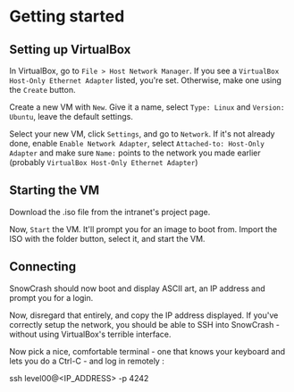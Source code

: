 # Getting started

## Setting up VirtualBox

In VirtualBox, go to `File > Host Network Manager`. If you see a `VirtualBox Host-Only Ethernet Adapter` listed, you're set. Otherwise, make one using the `Create` button.

Create a new VM with `New`. Give it a name, select `Type: Linux` and `Version: Ubuntu`, leave the default settings.

Select your new VM, click `Settings`, and go to `Network`. If it's not already done, enable `Enable Network Adapter`, select `Attached-to: Host-Only Adapter` and make sure `Name:` points to the network you made earlier (probably `VirtualBox Host-Only Ethernet Adapter`)

## Starting the VM

Download the .iso file from the intranet's project page.

Now, `Start` the VM. It'll prompt you for an image to boot from. Import the ISO with the folder button, select it, and start the VM.

## Connecting

SnowCrash should now boot and display ASCII art, an IP address and prompt you for a login.

Now, disregard that entirely, and copy the IP address displayed. If you've correctly setup the network, you should be able to SSH into SnowCrash - without using VirtualBox's terrible interface.

Now pick a nice, comfortable terminal - one that knows your keyboard and lets you do a Ctrl-C - and log in remotely :


ssh level00@<IP_ADDRESS> -p 4242
